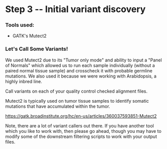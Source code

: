 # Step 3 -- Initial variant discovery

### Tools used:

* GATK's Mutect2

### Let's Call Some Variants!

We used Mutect2 due to its "Tumor only mode" and ability to input a "Panel of Normals" which allowed us to run each sample individually (without a paired normal tissue sample) and crosscheck it with probable germline mutations. We also used it because we were working with Arabidopsis, a highly inbred line.

Call variants on each of your quality control checked alignment files.

Mutect2 is typically used on tumor tissue samples to identify somatic mutations that have accumulated within the tumor.

https://gatk.broadinstitute.org/hc/en-us/articles/360037593851-Mutect2

Note, there are a lot of variant callers out there. If you have another tool which you like to work with, then please go ahead, though you may have to modify some of the downstream filtering scripts to work with your output files.
